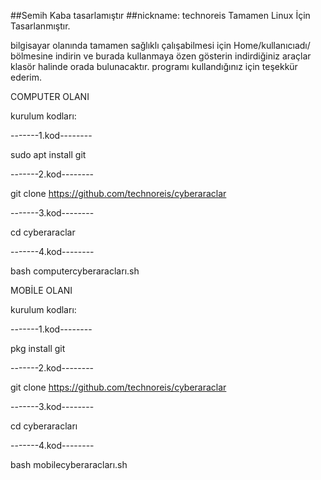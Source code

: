 ##Semih Kaba tasarlamıştır
##nickname: technoreis
Tamamen Linux İçin Tasarlanmıştır.

bilgisayar olanında tamamen sağlıklı çalışabilmesi için Home/kullanıcıadı/ bölmesine indirin 
ve burada kullanmaya özen gösterin indirdiğiniz araçlar klasör halinde orada bulunacaktır.
programı kullandığınız için teşekkür ederim.


COMPUTER OLANI

kurulum kodları:

-------1.kod--------

sudo apt install git

-------2.kod--------

git clone https://github.com/technoreis/cyberaraclar

-------3.kod--------

cd cyberaraclar

-------4.kod--------

bash computercyberaracları.sh



MOBİLE OLANI

kurulum kodları:

-------1.kod--------

pkg install git

-------2.kod--------

git clone https://github.com/technoreis/cyberaraclar

-------3.kod--------

cd cyberaracları

-------4.kod--------

bash mobilecyberaracları.sh
